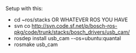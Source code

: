 Setup with this:

* cd ~ros/stacks OR WHATEVER ROS YOU HAVE
* svn co http://svn.code.sf.net/p/bosch-ros-pkg/code/trunk/stacks/bosch_drivers/usb_cam/
* rosdep install usb_cam --os=ubuntu:quantal
* rosmake usb_cam

